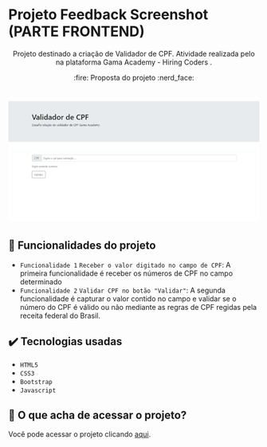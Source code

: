 # Projeto Feedback Screenshot (PARTE FRONTEND)
<p align="center"> Projeto destinado a criação de Validador de CPF. Atividade realizada pelo na plataforma Gama Academy - Hiring Coders .
</p>

 <p align="center"> 
 :fire: Proposta do projeto :nerd_face:
</p>

 <h1 align="center"> 
  <img alt="Tela de validação de CPF" title="#tela de validação de CPF" src="./img/valida_cpf.gif" />
</h1>

## 🔨 Funcionalidades do projeto

- `Funcionalidade 1` `Receber o valor digitado no campo de CPF`: A primeira funcionalidade é receber os números de CPF no campo determinado
- `Funcionalidade 2` `Validar CPF no botão "Validar"`: A segunda funcionalidade é capturar o valor contido no campo e validar se o número do CPF é válido ou não mediante as regras de CPF regidas pela receita federal do Brasil.

## ✔️ Tecnologias usadas

- ``HTML5``
- ``CSS3``
- ``Bootstrap``
- ``Javascript``


## 📁 O que acha de acessar o projeto? 
Você pode acessar o projeto clicando [aqui](https://oscarlojr.github.io/valida_cpf/).